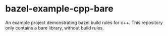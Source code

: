 # bazel-example-cpp-bare

An example project demonstrating bazel build rules for c++.
This repository only contains a bare library, without build rules.
